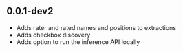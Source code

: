 ## 0.0.1-dev2

* Adds rater and rated names and positions to extractions
* Adds checkbox discovery
* Adds option to run the inference API locally
